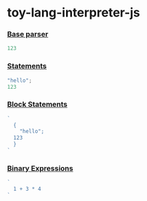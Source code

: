 # toy-lang-interpreter-js

### [Base parser](https://github.com/hucheng91/toy-lang-interpreter-js/tree/feat/base-1)
```js
123
```
### [Statements](https://github.com/hucheng91/toy-lang-interpreter-js/tree/feat/2-Lecture-4--Statements-and-Statement-list)
```js
"hello";
123
```

### [Block Statements](https://github.com/hucheng91/toy-lang-interpreter-js/tree/feat/3-Lecture-5--Blocks--nested-scopes)
```js
`
  {
    "hello";
  123
  }
`
```
### [Binary Expressions](https://github.com/hucheng91/toy-lang-interpreter-js/tree/feat/4-Lecture-7--Binary-Expressions)
```js
`
  1 + 3 * 4
`
```
